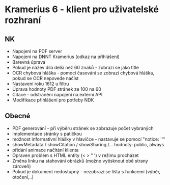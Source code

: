 # Kramerius 6 - klient pro uživatelské rozhraní

## NK

- Napojení na PDF server
- Napojení na DNNT Kramerius (odkaz na příhlášení)
- Barevná úprava
- Pokud je název díla delší než 60 znaků - zobrazí se jako title
- OCR chybová hláška - pomocí časování se zobrazí chybová hláška, pokud se OCR nepovede načíst
- Nastavení roku 1612 u filtru
- Úprava hodnoty PDF stránek ze 100 na 60
- Citace - odstranění napojení na externí API
- Modifikace přihlášení pro potřeby NDK


## Obecné

- PDF generování - při výběru stránek se zobrazuje počet vybraných
- Implementace stránky s patičkou
- možnost informativní hlášky v hlavičce - nastavuje se pomocí "notice: ''"
- showMetadata / showCitation / showSharing /... hodnoty: public, always
- přidání animace načítání klienta
- Opraven problém s HTML entity (&lt; &gt; &quot; &apos;) v režimu procházet
- Změna linku na stahování obrázků (možno vytisknout obě strany zároveň)
- Pokud je dokument nedostupný - nezobrazí se lišta s funkcemi (výběr, otočení,..)
